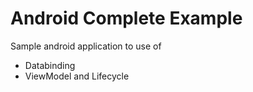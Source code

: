 # Android Complete Example
Sample android application to use of
- Databinding
- ViewModel and Lifecycle
